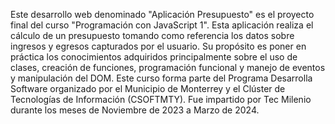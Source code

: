 Este desarrollo web denominado "Aplicación Presupuesto" es el proyecto final del curso "Programación con JavaScript 1". 
Esta aplicación realiza el cálculo de un presupuesto tomando como referencia los datos sobre ingresos y egresos capturados por el usuario.
Su propósito es poner en práctica los conocimientos adquiridos principalmente sobre el uso de clases, creación de funciones, programación funcional y manejo de eventos y manipulación del DOM.
Este curso forma parte del Programa Desarrolla Software organizado por el Municipio de Monterrey y el Clúster de Tecnologías de Información (CSOFTMTY).
Fue impartido por Tec Milenio durante los meses de Noviembre de 2023 a Marzo de 2024.

